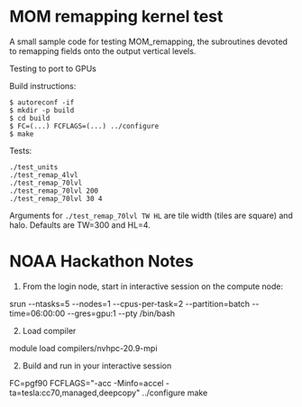 MOM remapping kernel test
=========================

A small sample code for testing MOM_remapping, the subroutines devoted to
remapping fields onto the output vertical levels.

Testing to port to GPUs

Build instructions:
```
$ autoreconf -if
$ mkdir -p build
$ cd build
$ FC=(...) FCFLAGS=(...) ../configure
$ make
```

Tests:
```
./test_units
./test_remap_4lvl
./test_remap_70lvl
./test_remap_70lvl 200
./test_remap_70lvl 30 4
```

Arguments for `./test_remap_70lvl TW HL` are tile width (tiles are square) and halo. Defaults are TW=300 and HL=4.


NOAA Hackathon Notes
=====================

1. From  the login node, start in interactive session on the compute node:

srun --ntasks=5 --nodes=1 --cpus-per-task=2 --partition=batch --time=06:00:00 --gres=gpu:1 --pty /bin/bash

2. Load compiler

module load compilers/nvhpc-20.9-mpi

2. Build and run in your interactive session

FC=pgf90 FCFLAGS="-acc -Minfo=accel -ta=tesla:cc70,managed,deepcopy" ../configure
make